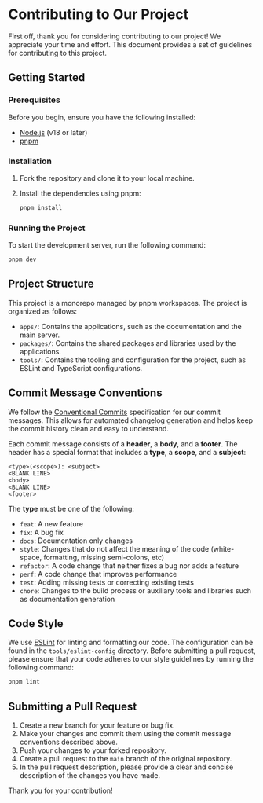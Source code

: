 # Contributing to Our Project

First off, thank you for considering contributing to our project! We appreciate your time and effort. This document provides a set of guidelines for contributing to this project.

## Getting Started

### Prerequisites

Before you begin, ensure you have the following installed:

- [Node.js](https://nodejs.org/) (v18 or later)
- [pnpm](https://pnpm.io/)

### Installation

1.  Fork the repository and clone it to your local machine.
2.  Install the dependencies using pnpm:

    ```bash
    pnpm install
    ```

### Running the Project

To start the development server, run the following command:

```bash
pnpm dev
```

## Project Structure

This project is a monorepo managed by pnpm workspaces. The project is organized as follows:

- `apps/`: Contains the applications, such as the documentation and the main server.
- `packages/`: Contains the shared packages and libraries used by the applications.
- `tools/`: Contains the tooling and configuration for the project, such as ESLint and TypeScript configurations.

## Commit Message Conventions

We follow the [Conventional Commits](https://www.conventionalcommits.org/en/v1.0.0/) specification for our commit messages. This allows for automated changelog generation and helps keep the commit history clean and easy to understand.

Each commit message consists of a **header**, a **body**, and a **footer**. The header has a special format that includes a **type**, a **scope**, and a **subject**:

```
<type>(<scope>): <subject>
<BLANK LINE>
<body>
<BLANK LINE>
<footer>
```

The **type** must be one of the following:

- `feat`: A new feature
- `fix`: A bug fix
- `docs`: Documentation only changes
- `style`: Changes that do not affect the meaning of the code (white-space, formatting, missing semi-colons, etc)
- `refactor`: A code change that neither fixes a bug nor adds a feature
- `perf`: A code change that improves performance
- `test`: Adding missing tests or correcting existing tests
- `chore`: Changes to the build process or auxiliary tools and libraries such as documentation generation

## Code Style

We use [ESLint](https://eslint.org/) for linting and formatting our code. The configuration can be found in the `tools/eslint-config` directory. Before submitting a pull request, please ensure that your code adheres to our style guidelines by running the following command:

```bash
pnpm lint
```

## Submitting a Pull Request

1.  Create a new branch for your feature or bug fix.
2.  Make your changes and commit them using the commit message conventions described above.
3.  Push your changes to your forked repository.
4.  Create a pull request to the `main` branch of the original repository.
5.  In the pull request description, please provide a clear and concise description of the changes you have made.

Thank you for your contribution!
